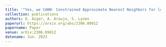 ```yaml
---
title: '"Yes, we CANN: Constrained Approximate Nearest Neighbors for local feature-based visual localization,"'
collection: publications
authors: D. Aiger, A. Araujo, S. Lynen
paperurl: https://arxiv.org/abs/2306.09012
papername: Paper
venue: arXiv:2306.09012
datename: Jun. 2023
---
```

